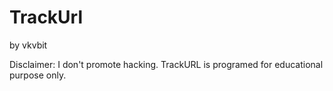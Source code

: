 # TrackUrl
by vkvbit


Disclaimer: I don't promote hacking. TrackURL is programed for educational purpose only. 
